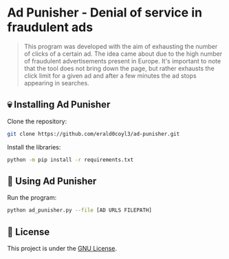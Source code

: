 #  Ad Punisher - Denial of service in fraudulent ads

> This program was developed with the aim of exhausting the number of clicks of a certain ad.
> The idea came about due to the high number of fraudulent advertisements present in Europe.
> It's important to note that the tool does not bring down the page, but rather exhausts the click limit for a given ad and after a few minutes the ad stops appearing in searches.

## 💀 Installing Ad Punisher

Clone the repository:

```bash
git clone https://github.com/erald0coyl3/ad-punisher.git
```

Install the libraries:

```bash
python -m pip install -r requirements.txt
```

## 🔫 Using Ad Punisher

Run the program:

```bash
python ad_punisher.py --file [AD URLS FILEPATH]
```

## 📝 License

This project is under the [GNU License](LICENSE).


